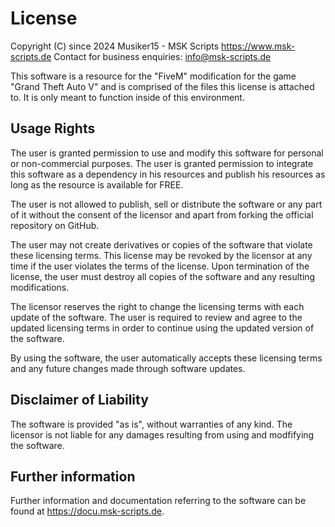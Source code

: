 # License

Copyright (C) since 2024 Musiker15 - MSK Scripts <https://www.msk-scripts.de>
Contact for business enquiries: info@msk-scripts.de

This software is a resource for the "FiveM" modification for the game "Grand Theft Auto V" and is comprised of the files this license is attached to. It is only meant to function inside of this environment.

## Usage Rights
The user is granted permission to use and modify this software for personal or non-commercial purposes. The user is granted permission to integrate this software as a dependency in his resources and publish his resources as long as the resource is available for FREE.

The user is not allowed to publish, sell or distribute the software or any part of it without the consent of the licensor and apart from forking the official repository on GitHub.

The user may not create derivatives or copies of the software that violate these licensing terms.
This license may be revoked by the licensor at any time if the user violates the terms of the license. Upon termination of the license, the user must destroy all copies of the software and any resulting modifications.

The licensor reserves the right to change the licensing terms with each update of the software. The user is required to review and agree to the updated licensing terms in order to continue using the updated version of the software.

By using the software, the user automatically accepts these licensing terms and any future changes made through software updates.

## Disclaimer of Liability
The software is provided "as is", without warranties of any kind. The licensor is not liable for any damages resulting from using and modfifying the software.

## Further information
Further information and documentation referring to the software can be found at https://docu.msk-scripts.de.